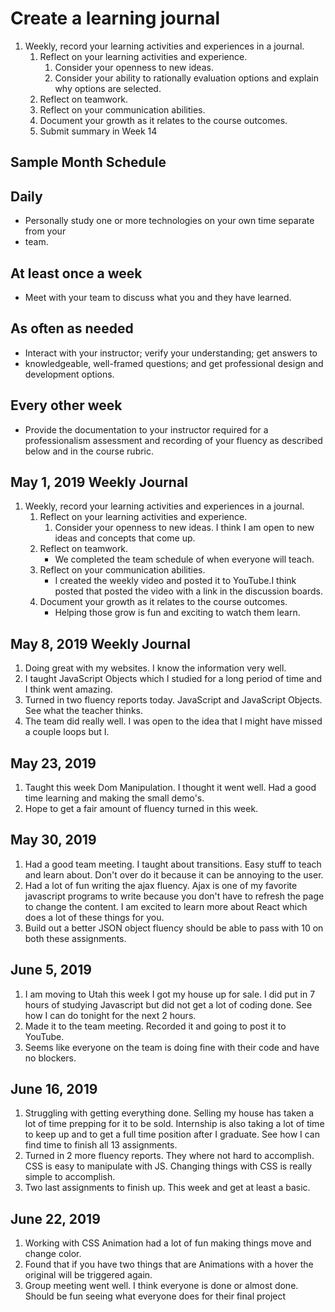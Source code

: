 # Create a learning journal

1. Weekly, record your learning activities and experiences in a journal.
   1. Reflect on your learning activities and experience.
      1. Consider your openness to new ideas.
      1. Consider your ability to rationally evaluation options and explain why 
      options are selected.
   1. Reflect on teamwork.
   1. Reflect on your communication abilities.
   1. Document your growth as it relates to the course outcomes.
   1. Submit summary in Week 14

## Sample Month Schedule

## Daily

- Personally study one or more technologies on your own time separate from your 
- team.

## At least once a week

- Meet with your team to discuss what you and they have learned.

## As often as needed

- Interact with your instructor; verify your understanding; get answers to 
- knowledgeable, well-framed questions; and get professional design and 
  development options.

## Every other week

- Provide the documentation to your instructor required for a professionalism
   assessment and recording of your fluency as described below and in the course
   rubric.

## May 1, 2019 Weekly Journal

1. Weekly, record your learning activities and experiences in a journal.
   1. Reflect on your learning activities and experience.
      1. Consider your openness to new ideas.
      I think I am open to new ideas and concepts that come up.
   1. Reflect on teamwork.
      - We completed the team schedule of when everyone will teach.
   1. Reflect on your communication abilities.
      - I created the weekly video and posted it to YouTube.I think posted that
         posted the video with a link in the discussion boards.
   1. Document your growth as it relates to the course outcomes.
      - Helping those grow is fun and exciting to watch them learn.

## May 8, 2019 Weekly Journal

1. Doing great with my websites. I know the information very well.
2. I taught JavaScript Objects which I studied for a long period of time and I think went amazing.
3. Turned in two fluency reports today. JavaScript and JavaScript Objects. See what the teacher thinks.
4. The team did really well. I was open to the idea that I might have missed a couple loops but I.

## May 23, 2019

1. Taught this week Dom Manipulation. I thought it went well. Had a good time learning and making the small demo's.
2. Hope to get a fair amount of fluency turned in this week.

## May 30, 2019

1. Had a good team meeting. I taught about transitions. Easy stuff to teach and learn about. Don't over do it because it can be annoying to the user.
2. Had a lot of fun writing the ajax fluency. Ajax is one of my favorite javascript programs to write because you don't have to refresh the page to change the content. I am excited to learn more about React which does a lot of these things for you. 
3. Build out a better JSON object fluency should be able to pass with 10 on both these assignments.

## June 5, 2019

1. I am moving to Utah this week I got my house up for sale. I did put in 7 hours of studying Javascript but did not get a lot of coding done. See how I can do tonight for the next 2 hours.
2. Made it to the team meeting. Recorded it and going to post it to YouTube. 
3. Seems like everyone on the team is doing fine with their code and have no blockers.

## June 16, 2019

1. Struggling with getting everything done. Selling my house has taken a lot of time prepping for it to be sold. Internship is also taking a lot of time to keep up and to get a full time position after I graduate. See how I can find time to finish all 13 assignments. 
2. Turned in 2 more fluency reports. They where not hard to accomplish. CSS is easy to manipulate with JS. Changing things with CSS is really simple to accomplish. 
3. Two last assignments to finish up. This week and get at least a basic.

## June 22, 2019

1. Working with CSS Animation had a lot of fun making things move and change color.
2. Found that if you have two things that are Animations with a hover the original will be triggered again.
3. Group meeting went well. I think everyone is done or almost done. Should be fun seeing what everyone does for their final project
